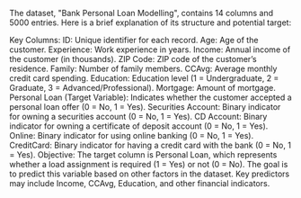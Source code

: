 The dataset, "Bank Personal Loan Modelling", contains 14 columns and 5000 entries. Here is a brief explanation of its structure and potential target:

Key Columns:
ID: Unique identifier for each record.
Age: Age of the customer.
Experience: Work experience in years.
Income: Annual income of the customer (in thousands).
ZIP Code: ZIP code of the customer’s residence.
Family: Number of family members.
CCAvg: Average monthly credit card spending.
Education: Education level (1 = Undergraduate, 2 = Graduate, 3 = Advanced/Professional).
Mortgage: Amount of mortgage.
Personal Loan (Target Variable): Indicates whether the customer accepted a personal loan offer (0 = No, 1 = Yes).
Securities Account: Binary indicator for owning a securities account (0 = No, 1 = Yes).
CD Account: Binary indicator for owning a certificate of deposit account (0 = No, 1 = Yes).
Online: Binary indicator for using online banking (0 = No, 1 = Yes).
CreditCard: Binary indicator for having a credit card with the bank (0 = No, 1 = Yes).
Objective:
The target column is Personal Loan, which represents whether a load assignment is required (1 = Yes) or not (0 = No). 
The goal is to predict this variable based on other factors in the dataset. 
Key predictors may include Income, CCAvg, Education, and other financial indicators.

